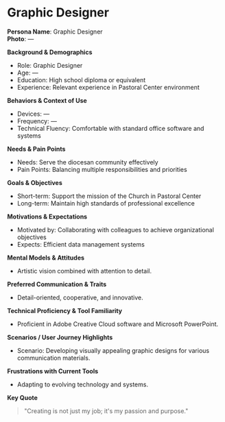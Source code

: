 
# Graphic Designer

**Persona Name**: Graphic Designer  
**Photo**: —  

**Background & Demographics**  
- Role: Graphic Designer  
- Age: —  
- Education: High school diploma or equivalent  
- Experience: Relevant experience in Pastoral Center environment  

**Behaviors & Context of Use**  
- Devices: —  
- Frequency: —  
- Technical Fluency: Comfortable with standard office software and systems  

**Needs & Pain Points**  
- Needs: Serve the diocesan community effectively  
- Pain Points: Balancing multiple responsibilities and priorities  

**Goals & Objectives**  
- Short-term: Support the mission of the Church in Pastoral Center  
- Long-term: Maintain high standards of professional excellence  

**Motivations & Expectations**  
- Motivated by: Collaborating with colleagues to achieve organizational objectives  
- Expects: Efficient data management systems  

**Mental Models & Attitudes**  
- Artistic vision combined with attention to detail.  

**Preferred Communication & Traits**  
- Detail-oriented, cooperative, and innovative.  

**Technical Proficiency & Tool Familiarity**  
- Proficient in Adobe Creative Cloud software and Microsoft PowerPoint.  

**Scenarios / User Journey Highlights**  
- Scenario: Developing visually appealing graphic designs for various communication materials.  

**Frustrations with Current Tools**  
- Adapting to evolving technology and systems.  

**Key Quote**  
> "Creating is not just my job; it's my passion and purpose."  